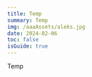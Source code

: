 ```yaml
---
title: Temp
summary: Temp
img: /aaaAssets/aleks.jpg
date: 2024-02-06
toc: false
isGuide: true
---
```

Temp
